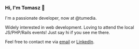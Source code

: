 ### Hi, I'm Tomasz 👋

I'm a passionate developer, now at @tumedia.

Widely interested in web development. Loving to attend the local JS/PHP/Rails events! Just say hi if you see me there.

Feel free to contact me via [email](mailto:tomasz.nolberczak+github.profile@gmail.com) or [LinkedIn](https://www.linkedin.com/in/tomasz-nolberczak/).
